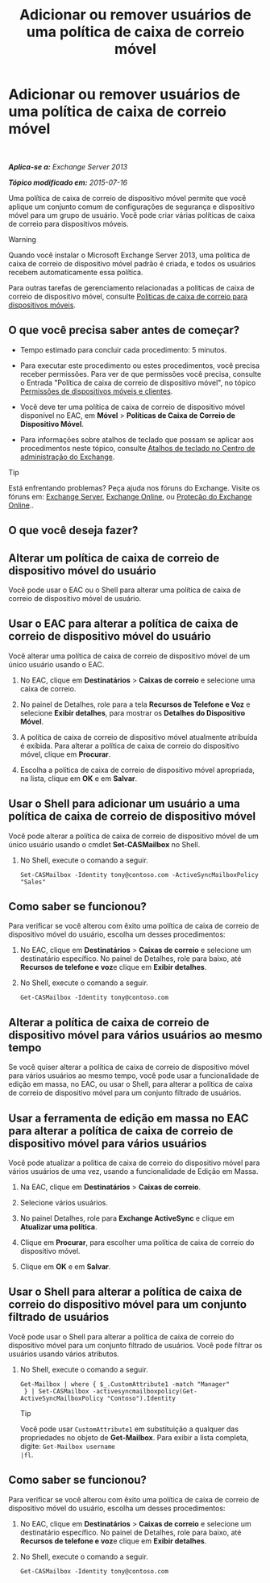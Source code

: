 ﻿---
title: 'Adicionar ou remover usuários de uma política de caixa de correio móvel'
TOCTitle: Adicionar ou remover usuários de uma política de caixa de correio móvel
ms:assetid: 4ca8e395-c074-4165-b788-16fae3e2ccab
ms:mtpsurl: https://technet.microsoft.com/pt-br/library/Aa997929(v=EXCHG.150)
ms:contentKeyID: 50485532
ms.date: 05/22/2018
mtps_version: v=EXCHG.150
ms.translationtype: MT
---

# Adicionar ou remover usuários de uma política de caixa de correio móvel

 

_**Aplica-se a:** Exchange Server 2013_

_**Tópico modificado em:** 2015-07-16_

Uma política de caixa de correio de dispositivo móvel permite que você aplique um conjunto comum de configurações de segurança e dispositivo móvel para um grupo de usuário. Você pode criar várias políticas de caixa de correio para dispositivos móveis.


> [!WARNING]
> Quando você instalar o Microsoft Exchange Server 2013, uma política de caixa de correio de dispositivo móvel padrão é criada, e todos os usuários recebem automaticamente essa política.



Para outras tarefas de gerenciamento relacionadas a políticas de caixa de correio de dispositivo móvel, consulte [Políticas de caixa de correio para dispositivos móveis](mobile-device-mailbox-policies-exchange-2013-help.md).

## O que você precisa saber antes de começar?

  - Tempo estimado para concluir cada procedimento: 5 minutos.

  - Para executar este procedimento ou estes procedimentos, você precisa receber permissões. Para ver de que permissões você precisa, consulte o Entrada "Política de caixa de correio de dispositivo móvel", no tópico [Permissões de dispositivos móveis e clientes](clients-and-mobile-devices-permissions-exchange-2013-help.md).

  - Você deve ter uma política de caixa de correio de dispositivo móvel disponível no EAC, em **Móvel** \> **Políticas de Caixa de Correio de Dispositivo Móvel**.

  - Para informações sobre atalhos de teclado que possam se aplicar aos procedimentos neste tópico, consulte [Atalhos de teclado no Centro de administração do Exchange](keyboard-shortcuts-in-the-exchange-admin-center-exchange-online-protection-help.md).


> [!TIP]
> Está enfrentando problemas? Peça ajuda nos fóruns do Exchange. Visite os fóruns em: <A href="https://go.microsoft.com/fwlink/p/?linkid=60612">Exchange Server</A>, <A href="https://go.microsoft.com/fwlink/p/?linkid=267542">Exchange Online</A>, ou <A href="https://go.microsoft.com/fwlink/p/?linkid=285351">Proteção do Exchange Online</A>..



## O que você deseja fazer?

## Alterar um política de caixa de correio de dispositivo móvel do usuário

Você pode usar o EAC ou o Shell para alterar uma política de caixa de correio de dispositivo móvel de usuário.

## Usar o EAC para alterar a política de caixa de correio de dispositivo móvel do usuário

Você alterar uma política de caixa de correio de dispositivo móvel de um único usuário usando o EAC.

1.  No EAC, clique em **Destinatários** \> **Caixas de correio** e selecione uma caixa de correio.

2.  No painel de Detalhes, role para a tela **Recursos de Telefone e Voz** e selecione **Exibir detalhes**, para mostrar os **Detalhes do Dispositivo Móvel**.

3.  A política de caixa de correio de dispositivo móvel atualmente atribuída é exibida. Para alterar a política de caixa de correio do dispositivo móvel, clique em **Procurar**.

4.  Escolha a política de caixa de correio de dispositivo móvel apropriada, na lista, clique em **OK** e em **Salvar**.

## Usar o Shell para adicionar um usuário a uma política de caixa de correio de dispositivo móvel

Você pode alterar a política de caixa de correio de dispositivo móvel de um único usuário usando o cmdlet **Set-CASMailbox** no Shell.

1.  No Shell, execute o comando a seguir.
    
        Set-CASMailbox -Identity tony@contoso.com -ActiveSyncMailboxPolicy "Sales" 

## Como saber se funcionou?

Para verificar se você alterou com êxito uma política de caixa de correio de dispositivo móvel do usuário, escolha um desses procedimentos:

1.  No EAC, clique em **Destinatários** \> **Caixas de correio** e selecione um destinatário específico. No painel de Detalhes, role para baixo, até **Recursos de telefone e voz**e clique em **Exibir detalhes**.

2.  No Shell, execute o comando a seguir.
    
        Get-CASMailbox -Identity tony@contoso.com 

## Alterar a política de caixa de correio de dispositivo móvel para vários usuários ao mesmo tempo

Se você quiser alterar a política de caixa de correio de dispositivo móvel para vários usuários ao mesmo tempo, você pode usar a funcionalidade de edição em massa, no EAC, ou usar o Shell, para alterar a política de caixa de correio de dispositivo móvel para um conjunto filtrado de usuários.

## Usar a ferramenta de edição em massa no EAC para alterar a política de caixa de correio de dispositivo móvel para vários usuários

Você pode atualizar a política de caixa de correio do dispositivo móvel para vários usuários de uma vez, usando a funcionalidade de Edição em Massa.

1.  Na EAC, clique em **Destinatários** \> **Caixas de correio**.

2.  Selecione vários usuários.

3.  No painel Detalhes, role para **Exchange ActiveSync** e clique em **Atualizar uma política**.

4.  Clique em **Procurar**, para escolher uma política de caixa de correio do dispositivo móvel.

5.  Clique em **OK** e em **Salvar**.

## Usar o Shell para alterar a política de caixa de correio do dispositivo móvel para um conjunto filtrado de usuários

Você pode usar o Shell para alterar a política de caixa de correio do dispositivo móvel para um conjunto filtrado de usuários. Você pode filtrar os usuários usando vários atributos.

1.  No Shell, execute o comando a seguir.
    
        Get-Mailbox | where { $_.CustomAttribute1 -match "Manager"
         } | Set-CASMailbox -activesyncmailboxpolicy(Get-ActiveSyncMailboxPolicy "Contoso").Identity
    

    > [!TIP]
    > Você pode usar <CODE>CustomAttribute1</CODE> em substituição a qualquer das propriedades no objeto de <STRONG>Get-Mailbox</STRONG>. Para exibir a lista completa, digite: <CODE>Get-Mailbox username |fl</CODE>.



## Como saber se funcionou?

Para verificar se você alterou com êxito uma política de caixa de correio de dispositivo móvel do usuário, escolha um desses procedimentos:

1.  No EAC, clique em **Destinatários** \> **Caixas de correio** e selecione um destinatário específico. No painel de Detalhes, role para baixo, até **Recursos de telefone e voz**e clique em **Exibir detalhes**.

2.  No Shell, execute o comando a seguir.
    
        Get-CASMailbox -Identity tony@contoso.com

